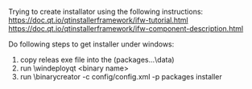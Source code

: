 Trying to create installator using the following instructions:
https://doc.qt.io/qtinstallerframework/ifw-tutorial.html
https://doc.qt.io/qtinstallerframework/ifw-component-description.html

Do following steps to get installer under windows:
1) copy releas exe file into the <data dir> (packages\...\data\)
2) run <qt bin path>\windeployqt <data dir>\<binary name>
3) run <QtInstallerFramework bin path>\binarycreator -c config/config.xml -p packages installer